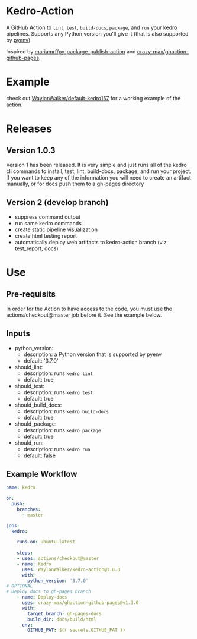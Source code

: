 # Kedro-Action

A GitHub Action to `lint`, `test`, `build-docs`, `package`, and `run` your [kedro](https://github.com/quantumblacklabs/kedro) pipelines. Supports any Python version you'll give it (that is also supported by [pyenv](https://github.com/pyenv/pyenv)). 

Inspired by [mariamrf/py-package-publish-action](https://github.com/mariamrf/py-package-publish-action) and [crazy-max/ghaction-github-pages](https://github.com/crazy-max/ghaction-github-pages).

# Example

check out [WaylonWalker/default-kedro157](https://github.com/WaylonWalker/default-kedro157/) for a working example of the action.

# Releases

## Version 1.0.3

Version 1 has been released.  It is very simple and just runs all of the kedro cli commands to install, test, lint, build-docs, package, and run your project.  If you want to keep any of the information you will need to create an artifact manually, or for docs push them to a gh-pages directory

## Version 2 (develop branch)

* suppress command output
* run same kedro commands
* create static pipeline visualization
* create html testing report
* automatically deploy web artifacts to kedro-action branch (viz, test_report, docs)


# Use

## Pre-requisits

In order for the Action to have access to the code, you must use the actions/checkout@master job before it. See the example below.

## Inputs

* python_version:
    * description: a Python version that is supported by pyenv
    * default: '3.7.0'
* should_lint:
    * description: runs `kedro lint`
    * default: true
* should_test:
    * description: runs `kedro test`
    * default: true
* should_build_docs:
    * description: runs `kedro build-docs`
    * default: true
* should_package:
    * description: runs `kedro package`
    * default: true
* should_run:
    * description: runs `kedro run`
    * default: false

## Example Workflow

``` yaml
name: kedro

on:
  push:
    branches:
      - master

jobs:
  kedro:

    runs-on: ubuntu-latest
    
    steps:
    - uses: actions/checkout@master
    - name: Kedro
      uses: WaylonWalker/kedro-action@1.0.3
      with:
        python_version: '3.7.0'
# OPTIONAL
# Deploy docs to gh-pages branch
    - name: Deploy-docs
      uses: crazy-max/ghaction-github-pages@v1.3.0
      with:
        target_branch: gh-pages-docs
        build_dir: docs/build/html
      env:
        GITHUB_PAT: ${{ secrets.GITHUB_PAT }}

```
